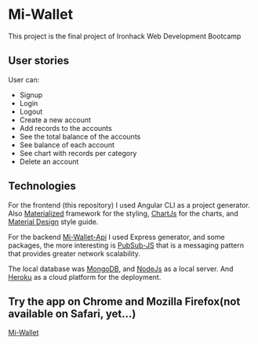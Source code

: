 # Mi-Wallet

This project is the final project of Ironhack Web Development Bootcamp

## User stories

User can:

* Signup
* Login
* Logout
* Create a new account
* Add records to the accounts
* See the total balance of the accounts
* See balance of each account
* See chart with records per category
* Delete an account

## Technologies

For the frontend (this repository) I used Angular CLI as a project generator.
Also [Materialized](https://materializecss.com/) framework for the styling, [ChartJs](https://www.chartjs.org/) for the charts, and [Material Design](https://material.io/) style guide.

For the backend [Mi-Wallet-Api](https://github.com/MiriamAparicio/mi-wallet-api) I used Express generator, and some packages, the more interesting is [PubSub-JS](https://www.npmjs.com/package/pubsub-js) that is a messaging pattern that provides greater network scalability.

The local database was [MongoDB](https://docs.mongodb.com/), and [NodeJs](https://nodejs.org/en/) as a local server.
And [Heroku](https://www.heroku.com/home) as a cloud platform for the deployment.

## Try the app on Chrome and Mozilla Firefox(not available on Safari, yet...)

[Mi-Wallet](https://mi-wallet.herokuapp.com/)

